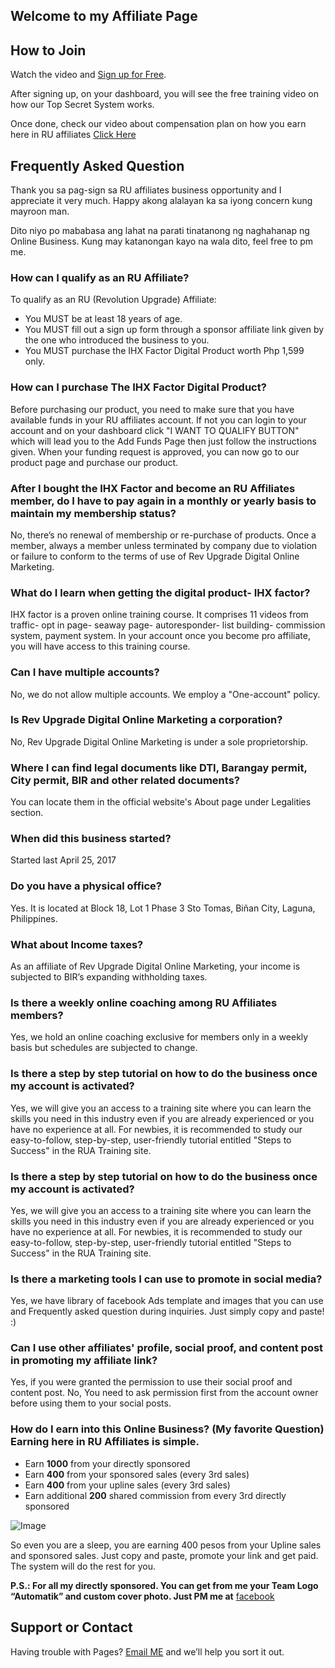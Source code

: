 ## Welcome to my Affiliate Page
##
## How to Join
Watch the video and [Sign up for Free](https://bit.ly/ruaff2017).

After signing up, on your dashboard, you will see the free training video on how our Top Secret System works. 

Once done, check our video about compensation plan on how you earn here in RU affiliates [Click Here](https://bit.ly/RUCompensation)

## Frequently Asked Question

Thank you sa pag-sign sa RU affiliates business opportunity and I appreciate it very much.
Happy akong alalayan ka sa iyong concern kung mayroon man. 

Dito niyo po mababasa ang lahat na parati tinatanong ng naghahanap ng Online Business. Kung may katanongan kayo na wala dito, feel free to pm me.


### How can I qualify as an RU Affiliate? 	
To qualify as an RU (Revolution Upgrade) Affiliate:

 - You MUST be at least 18 years of age.
 - You MUST fill out a sign up form through a sponsor affiliate link given by the one who introduced the business to you.
 - You MUST purchase the IHX Factor Digital Product worth Php 1,599 only.
 
### How 	can I purchase The IHX Factor Digital Product? 	
Before purchasing our product, you need to make sure that you have 	available funds in your RU affiliates account. If not you can login 	to your account 	and on your dashboard click "I 	WANT TO QUALIFY BUTTON" which will lead you to the Add 	Funds Page 	then just follow the instructions given. When your funding request is approved, you can now go to our product page and purchase our product.
 
### After I bought the IHX Factor and become an RU Affiliates member, do I 	have to pay again in a monthly or yearly basis to maintain my 	membership status? 	
No, there’s no renewal of membership or re-purchase of products. Once a member, always a member unless terminated by company due to violation or failure to conform to the terms of use of Rev Upgrade Digital Online Marketing.
 
### What do I learn when getting the digital product- IHX factor? 
IHX factor is a proven online training course. It comprises 11 videos 	from traffic- opt in page- seaway page- autoresponder- list building- commission system, payment system. In your account once you become pro affiliate, you will have access to this training course.  
 
### Can I have multiple accounts? 	
No, we do not allow multiple accounts. We employ a "One-account" policy.
 
### Is Rev Upgrade Digital Online Marketing a corporation? 	
No, Rev Upgrade Digital Online Marketing is under a sole proprietorship.
 
### Where 	I can find legal documents like DTI, Barangay permit, City permit, 	BIR and other related documents? 	
You can locate them in the official website's About 	page under Legalities section.
 
### When did this business started? 
Started 	last April 25, 2017
 
### Do 	you have a physical office? 	
Yes. It is located at Block 18, Lot 1 Phase 3 Sto Tomas, Biñan 	City, Laguna, Philippines.
 
### What about Income taxes? 	
As an affiliate of Rev Upgrade Digital Online Marketing, your income 	is subjected to BIR’s expanding withholding taxes.
 
### Is there a weekly online coaching among RU Affiliates members? 	
Yes, we hold an online coaching exclusive for members only in a 	weekly basis but schedules are subjected to change.
 
### Is there a step by step tutorial on how to do the business once my 	account is activated? 	
Yes, we will give you an access to a training site where you can learn the skills you need in this industry even if you are already 	experienced or you have no experience at all. For newbies, it is recommended to study our easy-to-follow, step-by-step, user-friendly 	tutorial entitled "Steps to Success" in the RUA Training 	site.
 
### Is there a step by step tutorial on how to do the business once my 	account is activated? 	
Yes, we will give you an access to a training site where you can learn the skills you need in this industry even if you are already experienced or you have no experience at all. For newbies, it is recommended to study our easy-to-follow, step-by-step, user-friendly 	tutorial entitled "Steps to Success" in the RUA Training 	site.
 
### Is there a marketing tools I can use to promote in social media? 
Yes, we have library of facebook Ads template and images that you can use and Frequently asked question during inquiries. Just simply copy and paste! :)
 
### Can I use other affiliates' profile, social proof, and content post in 	promoting my affiliate link? 	
Yes, if you were granted the permission to use their social proof 	and content post. No, You need to ask permission first from the 	account owner before using them to your social posts.
 
### How do I earn into this Online Business? (My favorite Question) Earning 	here in RU Affiliates is simple. 
- Earn **1000** from your directly sponsored 
- Earn **400** from your sponsored sales (every 3rd sales) 	
- Earn **400** from your upline sales (every 3rd sales) 
- Earn 	additional **200** shared commission from every 3rd directly sponsored 	

![Image](src)

So even you are a sleep, you are earning 400 pesos from your Upline sales and sponsored sales. Just copy and paste, promote your link and get paid. The system will do the rest for you.

**P.S.: For all my directly sponsored. You can get from me your Team Logo “Automatik” and custom cover photo. Just PM me at** [facebook](facebook.com/ruaff2017)

## Support or Contact

Having trouble with Pages? [Email ME](emailto:glen20web@gmail.com) and we’ll help you sort it out.
